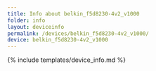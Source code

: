 ```yaml
---
title: Info about belkin_f5d8230-4v2_v1000
folder: info
layout: deviceinfo
permalink: /devices/belkin_f5d8230-4v2_v1000/
device: belkin_f5d8230-4v2_v1000
---
```

{% include templates/device_info.md %}
